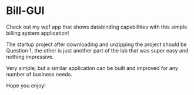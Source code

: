 # Bill-GUI
 
Check out my wpf app that shows databinding capabilities with this simple billing system application! 

The startup project after downloading and unzipping the project should be Question 1, the other is just another part of the lab that was super easy and nothing impressive. 

Very simple, but a similar application can be built and improved for any number of business needs.

Hope you enjoy!
